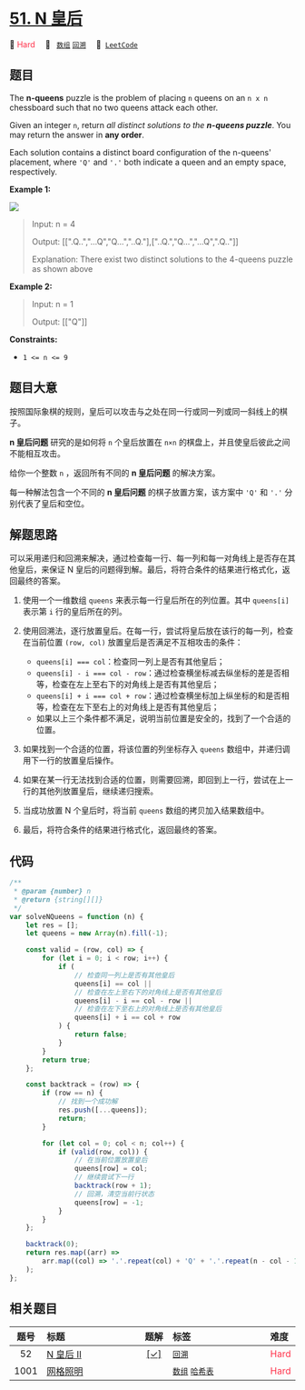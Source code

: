 # [51. N 皇后](https://leetcode.com/problems/n-queens)

🔴 <font color=#ff334b>Hard</font>&emsp; 🔖&ensp; [`数组`](/tag/array.md) [`回溯`](/tag/backtracking.md)&emsp; 🔗&ensp;[`LeetCode`](https://leetcode.com/problems/n-queens)

## 题目

The **n-queens** puzzle is the problem of placing `n` queens on an `n x n`
chessboard such that no two queens attack each other.

Given an integer `n`, return _all distinct solutions to the **n-queens
puzzle**_. You may return the answer in **any order**.

Each solution contains a distinct board configuration of the n-queens'
placement, where `'Q'` and `'.'` both indicate a queen and an empty space,
respectively.

**Example 1:**

![](https://assets.leetcode.com/uploads/2020/11/13/queens.jpg)

> Input: n = 4
>
> Output: [[".Q..","...Q","Q...","..Q."],["..Q.","Q...","...Q",".Q.."]]
>
> Explanation: There exist two distinct solutions to the 4-queens puzzle as shown above

**Example 2:**

> Input: n = 1
>
> Output: [["Q"]]

**Constraints:**

- `1 <= n <= 9`

## 题目大意

按照国际象棋的规则，皇后可以攻击与之处在同一行或同一列或同一斜线上的棋子。

**n 皇后问题** 研究的是如何将 `n` 个皇后放置在 `n×n` 的棋盘上，并且使皇后彼此之间不能相互攻击。

给你一个整数 `n` ，返回所有不同的 **n 皇后问题** 的解决方案。

每一种解法包含一个不同的 **n 皇后问题** 的棋子放置方案，该方案中 `'Q'` 和 `'.'` 分别代表了皇后和空位。

## 解题思路

可以采用递归和回溯来解决，通过检查每一行、每一列和每一对角线上是否存在其他皇后，来保证 N 皇后的问题得到解。最后，将符合条件的结果进行格式化，返回最终的答案。

1. 使用一个一维数组 `queens` 来表示每一行皇后所在的列位置。其中 `queens[i]` 表示第 `i` 行的皇后所在的列。
2. 使用回溯法，逐行放置皇后。在每一行，尝试将皇后放在该行的每一列，检查在当前位置 `(row, col)` 放置皇后是否满足不互相攻击的条件：

   - `queens[i] === col`：检查同一列上是否有其他皇后；
   - `queens[i] - i === col - row`：通过检查横坐标减去纵坐标的差是否相等，检查在左上至右下的对角线上是否有其他皇后；
   - `queens[i] + i === col + row`：通过检查横坐标加上纵坐标的和是否相等，检查在左下至右上的对角线上是否有其他皇后；
   - 如果以上三个条件都不满足，说明当前位置是安全的，找到了一个合适的位置。

3. 如果找到一个合适的位置，将该位置的列坐标存入 `queens` 数组中，并递归调用下一行的放置皇后操作。
4. 如果在某一行无法找到合适的位置，则需要回溯，即回到上一行，尝试在上一行的其他列放置皇后，继续递归搜索。
5. 当成功放置 N 个皇后时，将当前 `queens` 数组的拷贝加入结果数组中。
6. 最后，将符合条件的结果进行格式化，返回最终的答案。

## 代码

```javascript
/**
 * @param {number} n
 * @return {string[][]}
 */
var solveNQueens = function (n) {
	let res = [];
	let queens = new Array(n).fill(-1);

	const valid = (row, col) => {
		for (let i = 0; i < row; i++) {
			if (
				// 检查同一列上是否有其他皇后
				queens[i] == col ||
				// 检查在左上至右下的对角线上是否有其他皇后
				queens[i] - i == col - row ||
				// 检查在左下至右上的对角线上是否有其他皇后
				queens[i] + i == col + row
			) {
				return false;
			}
		}
		return true;
	};

	const backtrack = (row) => {
		if (row == n) {
			// 找到一个成功解
			res.push([...queens]);
			return;
		}

		for (let col = 0; col < n; col++) {
			if (valid(row, col)) {
				// 在当前位置放置皇后
				queens[row] = col;
				// 继续尝试下一行
				backtrack(row + 1);
				// 回溯，清空当前行状态
				queens[row] = -1;
			}
		}
	};

	backtrack(0);
	return res.map((arr) =>
		arr.map((col) => '.'.repeat(col) + 'Q' + '.'.repeat(n - col - 1))
	);
};
```

## 相关题目

<!-- prettier-ignore -->
| 题号 | 标题 | 题解 | 标签 | 难度 |
| :------: | :------ | :------: | :------ | :------ |
| 52 | [N 皇后 II](https://leetcode.com/problems/n-queens-ii) | [[✓]](/problem/0052.md) |  [`回溯`](/tag/backtracking.md) | <font color=#ff334b>Hard</font> |
| 1001 | [网格照明](https://leetcode.com/problems/grid-illumination) |  |  [`数组`](/tag/array.md) [`哈希表`](/tag/hash-table.md) | <font color=#ff334b>Hard</font> |

<style>
.blue {
    background-color: #096dd9;
    padding: 0.25rem 0.5rem;
    margin: 0;
    font-size: 0.85em;
    border-radius: 3px;
    color: white;
    font-weight: 500;
}
table th:first-of-type { width: 10%; }
table th:nth-of-type(2) { width: 35%; }
table th:nth-of-type(3) { width: 10%; }
table th:nth-of-type(4) { width: 35%; }
table th:nth-of-type(5) { width: 10%; }
</style>
